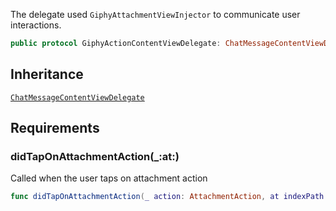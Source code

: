 
The delegate used `GiphyAttachmentViewInjector` to communicate user interactions.

``` swift
public protocol GiphyActionContentViewDelegate: ChatMessageContentViewDelegate 
```

## Inheritance

[`ChatMessageContentViewDelegate`](../ChatMessage/ChatMessageContentViewDelegate)

## Requirements

### didTapOnAttachmentAction(\_:​at:​)

Called when the user taps on attachment action

``` swift
func didTapOnAttachmentAction(_ action: AttachmentAction, at indexPath: IndexPath)
```
